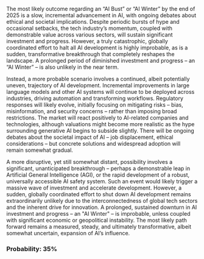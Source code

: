 The most likely outcome regarding an “AI Bust” or “AI Winter” by the end of 2025 is a slow, incremental advancement in AI, with ongoing debates about ethical and societal implications. Despite periodic bursts of hype and occasional setbacks, the tech industry’s momentum, coupled with demonstrable value across various sectors, will sustain significant investment and progress. However, a truly catastrophic, globally coordinated effort to halt all AI development is highly improbable, as is a sudden, transformative breakthrough that completely reshapes the landscape.  A prolonged period of diminished investment and progress – an “AI Winter” – is also unlikely in the near term.

Instead, a more probable scenario involves a continued, albeit potentially uneven, trajectory of AI development. Incremental improvements in large language models and other AI systems will continue to be deployed across industries, driving automation and transforming workflows. Regulatory responses will likely evolve, initially focusing on mitigating risks – bias, misinformation, and security concerns – rather than imposing broad restrictions. The market will react positively to AI-related companies and technologies, although valuations might become more realistic as the hype surrounding generative AI begins to subside slightly. There will be ongoing debates about the societal impact of AI – job displacement, ethical considerations – but concrete solutions and widespread adoption will remain somewhat gradual.

A more disruptive, yet still somewhat distant, possibility involves a significant, unanticipated breakthrough – perhaps a demonstrable leap in Artificial General Intelligence (AGI), or the rapid development of a robust, universally accessible AI safety system. Such an event would likely trigger a massive wave of investment and accelerate development. However, a sudden, globally coordinated effort to shut down AI development remains extraordinarily unlikely due to the interconnectedness of global tech sectors and the inherent drive for innovation. A prolonged, sustained downturn in AI investment and progress – an "AI Winter" – is improbable, unless coupled with significant economic or geopolitical instability. The most likely path forward remains a measured, steady, and ultimately transformative, albeit somewhat uncertain, expansion of AI’s influence.

### Probability: 35%